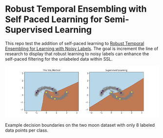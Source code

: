 # Robust Temporal Ensembling with Self Paced Learning for Semi-Supervised Learning

This repo test the addition of self-paced learning to [Robust Temporal Ensembling for Learning with Noisy Labels](https://arxiv.org/abs/2109.14563). The goal is increment the line of research to display that robust learning to noisy labels can enhance the self-paced filtering for the unlabeled data within SSL.

![](imgs/decision_bounds.png)

Example decision boundaries on the two moon dataset with only 8 labeled data points per class.